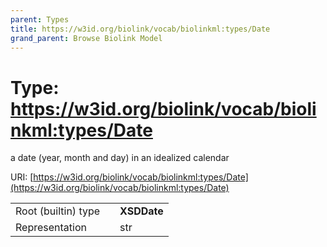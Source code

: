 ```yaml
---
parent: Types
title: https://w3id.org/biolink/vocab/biolinkml:types/Date
grand_parent: Browse Biolink Model
---
```


# Type: https://w3id.org/biolink/vocab/biolinkml:types/Date


a date (year, month and day) in an idealized calendar

URI: [https://w3id.org/biolink/vocab/biolinkml:types/Date](https://w3id.org/biolink/vocab/biolinkml:types/Date)

|  |  |  |
| --- | --- | --- |
| Root (builtin) type | | **XSDDate** |
| Representation | | str |
